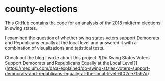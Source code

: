 # county-elections

This GitHub contains the code for an analysis of the 2018 midterm elections in swing states. 

I examined the question of whether swing states voters support Democrats and Republicans equally at the local level and answered it with a combination of visualizations and tatistical tests.  

Check out the blog I wrote about this project: ![Do Swing States Voters Support Democrats and Republicans Equally at the Local Level?] (https://medium.com/data-explained/do-swing-states-voters-support-democrats-and-republicans-equally-at-the-local-level-6f02ce71597d)
